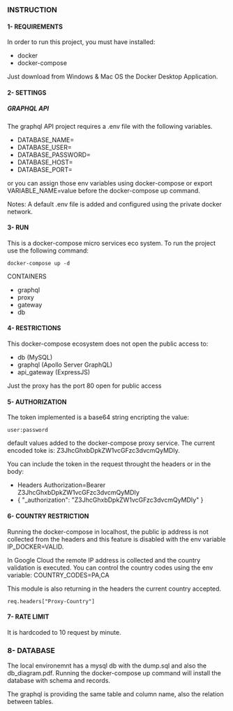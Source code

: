 ### INSTRUCTION

#### 1- REQUIREMENTS

In order to run this project, you must have installed:

- docker
- docker-compose

Just download from Windows & Mac OS the Docker Desktop Application.

#### 2- SETTINGS

##### GRAPHQL API
The graphql API project requires a .env file with the following variables.

- DATABASE_NAME=
- DATABASE_USER=
- DATABASE_PASSWORD=
- DATABASE_HOST=
- DATABASE_PORT=

or you can assign those env variables using docker-compose or export VARIABLE_NAME=value before the docker-compose up command.

Notes: A default .env file is added and configured using the private docker network.

#### 3- RUN

This is a docker-compose micro services eco system. To run the project use the following command:

`docker-compose up -d`

CONTAINERS

- graphql
- proxy
- gateway
- db

#### 4- RESTRICTIONS

This docker-compose ecosystem does not open the public access to:

- db (MySQL)
- graphql (Apollo Server GraphQL)
- api_gateway (ExpressJS)

Just the proxy has the port 80 open for public access

#### 5- AUTHORIZATION

The token implemented is a base64 string encripting the value:

`user:password`

default values added to the docker-compose proxy service. The current encoded toke is: Z3JhcGhxbDpkZW1vcGFzc3dvcmQyMDIy.

You can include the token in the request throught the headers or in the body:

- Headers Authorization=Bearer Z3JhcGhxbDpkZW1vcGFzc3dvcmQyMDIy
- { "_authorization": "Z3JhcGhxbDpkZW1vcGFzc3dvcmQyMDIy" }

#### 6- COUNTRY RESTRICTION

Running the docker-compose in localhost, the public ip address is not collected from the headers and this feature is disabled with 
the env variable IP_DOCKER=VALID.

In Google Cloud the remote IP address is collected and the country validation is executed. You can control the country codes using the
env variable: COUNTRY_CODES=PA,CA

This module is also returning in the headers the current country accepted.

`req.headers["Proxy-Country"]`

#### 7- RATE LIMIT

It is hardcoded to 10 request by minute.

### 8- DATABASE

The local environemnt has a mysql db with the dump.sql and also the db_diagram.pdf. Running the docker-compose up command will install 
the database with schema and records.

The graphql is providing the same table and column name, also the relation between tables.
